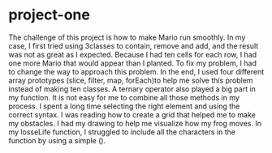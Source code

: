 # project-one

The challenge of this project is how to make Mario run smoothly. In my case, I first tried using 3classes to contain, remove and add, and the result was not as great as I expected.
Because I had ten cells for each row, I had one more Mario that would appear than I planted. To fix my problem, I had to change the way to approach this problem. In the end, I used four different array prototypes (slice, filter, map, forEach)to help me solve this problem instead of making ten classes. A ternary operator also played a big part in my function. It is not easy for me to combine all those methods in my process. I spent a long time selecting the right element and using the correct syntax. 
I was reading how to create a grid that helped me to make my obstacles. I had my drawing to help me visualize how my frog moves. In my losseLife function, I struggled to include all the characters in the function by using a simple ().  
